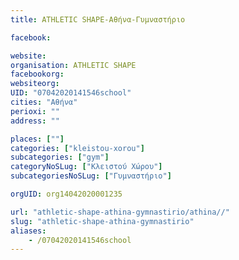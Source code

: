 ```yaml
---
title: ATHLETIC SHAPE-Αθήνα-Γυμναστήριο

facebook:

website:
organisation: ATHLETIC SHAPE
facebookorg:
websiteorg:
UID: "07042020141546school"
cities: "Αθήνα"
perioxi: ""
address: ""

places: [""]
categories: ["kleistou-xorou"]
subcategories: ["gym"]
categoryNoSLug: ["Κλειστού Χώρου"]
subcategoriesNoSLug: ["Γυμναστήριο"]

orgUID: org14042020001235

url: "athletic-shape-athina-gymnastirio/athina//"
slug: "athletic-shape-athina-gymnastirio"
aliases:
    - /07042020141546school
---
```





